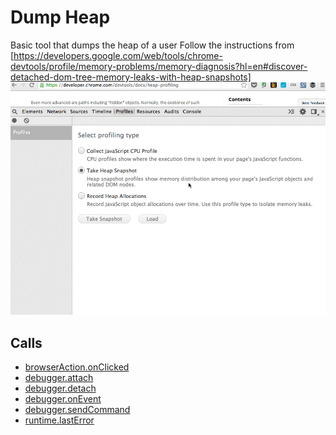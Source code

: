 
Dump Heap
=======

Basic tool that dumps the heap of a user
Follow the instructions from [https://developers.google.com/web/tools/chrome-devtools/profile/memory-problems/memory-diagnosis?hl=en#discover-detached-dom-tree-memory-leaks-with-heap-snapshots]
![memory-leaks-with-heap-snapshots](./demo.gif)

Calls
-----

* [browserAction.onClicked](https://developer.chrome.com/extensions/browserAction#event-onClicked)
* [debugger.attach](https://developer.chrome.com/extensions/debugger#method-attach)
* [debugger.detach](https://developer.chrome.com/extensions/debugger#method-detach)
* [debugger.onEvent](https://developer.chrome.com/extensions/debugger#event-onEvent)
* [debugger.sendCommand](https://developer.chrome.com/extensions/debugger#method-sendCommand)
* [runtime.lastError](https://developer.chrome.com/extensions/runtime#property-lastError)
